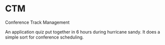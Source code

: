 CTM
===

Conference Track Management

An application quiz put together in 6 hours during hurricane sandy. It does a simple sort for conference scheduling.
